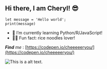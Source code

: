 
## Hi there, I am Cheryl! 😎
```
let message = 'Hello world';
print(message)
```
- 🤩 I’m currently learning Python/R/JavaScript!
- 😮‍💨 Fun fact: rice noodles lover!

_**Find** me_ : [https://codepen.io/cheeeeeryou/](https://codepen.io/cheeeeeryou/)

![This is a alt text.](https://c.tenor.com/9yBrLJeGmjcAAAAC/dream-money.gif)

<!--
**cheeeeeryou/cheeeeeryou** is a ✨ _special_ ✨ repository because its `README.md` (this file) appears on your GitHub profile.

Here are some ideas to get you started:

- 🔭 I’m currently working on ...
- 🌱 I’m currently learning ...
- 👯 I’m looking to collaborate on ...
- 🤔 I’m looking for help with ...
- 💬 Ask me about ...
- 📫 How to reach me: ...
- 😄 Pronouns: ...
- ⚡ Fun fact: ...
-->

